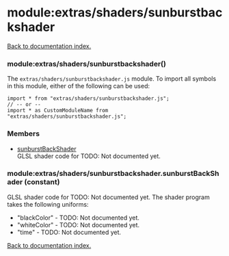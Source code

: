 # module:extras/shaders/sunburstbackshader

[Back to documentation index.](index.md)

<a name='extras_shaders_sunburstbackshader'></a>
### module:extras/shaders/sunburstbackshader()

The <code>extras/shaders/sunburstbackshader.js</code> module.
To import all symbols in this module, either of the following can be used:

    import * from "extras/shaders/sunburstbackshader.js";
    // -- or --
    import * as CustomModuleName from "extras/shaders/sunburstbackshader.js";

### Members

* [sunburstBackShader](#extras_shaders_sunburstbackshader.sunburstBackShader)<br>GLSL shader code for TODO: Not documented yet.

<a name='extras_shaders_sunburstbackshader.sunburstBackShader'></a>
### module:extras/shaders/sunburstbackshader.sunburstBackShader (constant)

GLSL shader code for TODO: Not documented yet.
The shader program takes the following uniforms:<ul>
<li>"blackColor" - TODO: Not documented yet.
<li>"whiteColor" - TODO: Not documented yet.
<li>"time" - TODO: Not documented yet.</ul>

[Back to documentation index.](index.md)
